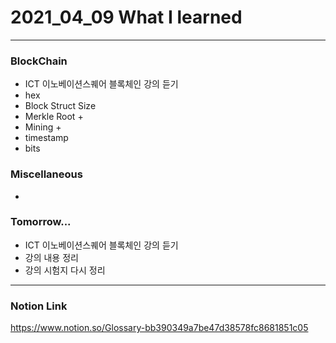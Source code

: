 # 2021_04_09 What I learned

-----

### BlockChain

* ICT 이노베이션스퀘어 블록체인 강의 듣기
* hex
* Block Struct Size
* Merkle Root + 
* Mining +
* timestamp
* bits

### Miscellaneous

* 

### Tomorrow...

* ICT 이노베이션스퀘어 블록체인 강의 듣기
* 강의 내용 정리
* 강의 시험지 다시 정리

-----


    
### Notion Link

<https://www.notion.so/Glossary-bb390349a7be47d38578fc8681851c05>